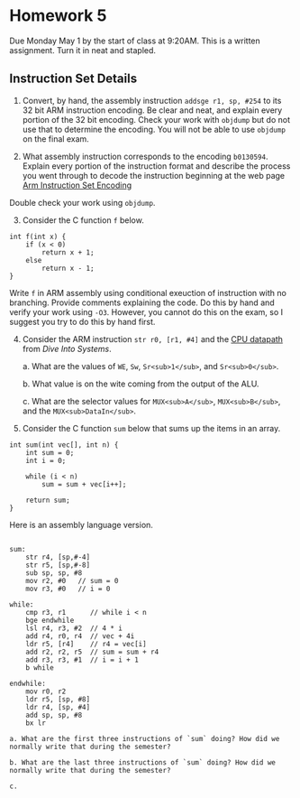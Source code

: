 # Homework 5

Due Monday May 1 by the start of class at 9:20AM. This is a written 
assignment. Turn it in neat and stapled.  

## Instruction Set Details

1. Convert, by hand, the assembly instruction `addsge r1, sp, #254` to its
32 bit ARM instruction encoding.  Be clear and neat, and explain every 
portion of the 32 bit encoding.  Check your work with `objdump` but do not
use that to determine the encoding. You will not be able to use `objdump` 
on the final exam. 

2. What assembly instruction corresponds to the encoding `b0130594`.
Explain every portion of the instruction format and describe the process
you went through to decode the instruction beginning at the web page [Arm Instruction Set Encoding](https://developer.arm.com/documentation/ddi0406/c/Application-Level-Architecture/ARM-Instruction-Set-Encoding/ARM-instruction-set-encoding)

Double check your work using `objdump`.

3. Consider the C function `f` below.
```
int f(int x) {
    if (x < 0)
        return x + 1;
    else
        return x - 1;
}
```
Write `f` in ARM assembly using conditional exeuction of instruction
with no branching. Provide comments explaining the code. Do this by hand and verify your work using `-O3`. However, you cannot do this on the exam, so I suggest you try to do this by hand first. 

4. Consider the ARM instruction `str r0, [r1, #4]` and the [CPU datapath](https://diveintosystems.org/book/C5-Arch/_images/cpu.png) from *Dive Into Systems*.
 
    a. What are the values of `WE`, `Sw`, `Sr<sub>1</sub>`, and `Sr<sub>0</sub>`.

    b. What value is on the wite coming from the output of the ALU.

    c. What are the selector values for `MUX<sub>A</sub>`, `MUX<sub>B</sub>`, and the `MUX<sub>DataIn</sub>`. 	
 
5. Consider the C function `sum` below that sums up the items in an array.

```
int sum(int vec[], int n) {
    int sum = 0;
    int i = 0;

    while (i < n)
        sum = sum + vec[i++];

    return sum;
}
```

Here is an assembly language version.

```

sum:
    str r4, [sp,#-4]
    str r5, [sp,#-8]
    sub sp, sp, #8
    mov r2, #0   // sum = 0
    mov r3, #0   // i = 0

while:
    cmp r3, r1      // while i < n
    bge endwhile
    lsl r4, r3, #2  // 4 * i
    add r4, r0, r4  // vec + 4i
    ldr r5, [r4]    // r4 = vec[i]
    add r2, r2, r5  // sum = sum + r4
    add r3, r3, #1  // i = i + 1
    b while

endwhile:
    mov r0, r2
    ldr r5, [sp, #8]
    ldr r4, [sp, #4]
    add sp, sp, #8
    bx lr
``` 

    a. What are the first three instructions of `sum` doing? How did we normally write that during the semester?

    b. What are the last three instructions of `sum` doing? How did we normally write that during the semester?
	
	c.
